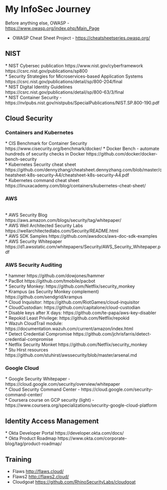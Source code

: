 # My InfoSec Journey

Before anything else, OWASP - https://www.owasp.org/index.php/Main_Page </br>
* OWASP Cheat Sheet Project - https://cheatsheetseries.owasp.org/ </br>

<h2> NIST </h2>  
* NIST Cybersec publication https://www.nist.gov/cyberframework https://csrc.nist.gov/publications/sp800 </br> 
* Security Strategies for Microservices-based Application Systems https://csrc.nist.gov/publications/detail/sp/800-204/final </br>
* NIST Digital Identity Guidelines https://csrc.nist.gov/publications/detail/sp/800-63/3/final </br>
* NIST Container Security - https://nvlpubs.nist.gov/nistpubs/SpecialPublications/NIST.SP.800-190.pdf </br>

 <h2> Cloud Security </h2> 
 
 <h3> Containers and Kubernetes </h3>
 * CIS Benchmark for Container Security https://www.cisecurity.org/benchmark/docker/
 * Docker Bench - automate hundreds of security checks in Docker  https://github.com/docker/docker-bench-security </br>
 * Kubernetes Security cheat sheet https://github.com/dennyzhang/cheatsheet.dennyzhang.com/blob/master/cheatsheet-k8s-security-A4/cheatsheet-k8s-security-A4.pdf </br>
 * Kubernetes command cheat sheet https://linuxacademy.com/blog/containers/kubernetes-cheat-sheet/ </br>
 
 <h3> AWS </h3> </br>
 * AWS Security Blog  https://aws.amazon.com/blogs/security/tag/whitepaper/ </br>
 * AWS Well Architected Security Labs  https://wellarchitectedlabs.com/Security/README.html </br>
 * AWS SDK Samples  https://github.com/awsdocs/aws-doc-sdk-examples </br>
 * AWS Security Whitepaper https://d1.awsstatic.com/whitepapers/Security/AWS_Security_Whitepaper.pdf </br>
 
 <h3> AWS Security Auditing </h3>
*  hammer https://github.com/dowjones/hammer </br>
*  PacBot https://github.com/tmobile/pacbot </br>
*  Security Monkey: https://github.com/Netflix/security_monkey</br>
*  Krampus (as Security Monkey complement) https://github.com/sendgrid/krampus</br>
*  Cloud Inquisitor: https://github.com/RiotGames/cloud-inquisitor</br>
*  CloudCustodian: https://github.com/capitalone/cloud-custodian</br>
*  Disable keys after X days: https://github.com/te-papa/aws-key-disabler</br>
*  Repokid Least Privilege: https://github.com/Netflix/repokid</br>
*  Wazuh CloudTrail module: https://documentation.wazuh.com/current/amazon/index.html</br>
*  Detect Credential Compromise https://github.com/jchrisfarris/detect-credential-compromise</br>
*  Netflix Security Monket https://github.com/Netflix/security_monkey </br>
*  Stu Hirst resources https://github.com/stuhirst/awssecurity/blob/master/arsenal.md </br>
   
<h3> Google Cloud </h3>
 * Google Security Whitepaper - https://cloud.google.com/security/overview/whitepaper </br>
 * Cloud Security Command Center - https://cloud.google.com/security-command-center/ </br>
 * Coursera course on GCP security (light) - https://www.coursera.org/specializations/security-google-cloud-platform </br>

<h2> Identity Access Management </h2>
 * Okta Developer Portal https://developer.okta.com/docs/ </br>
 * Okta Product Roadmap https://www.okta.com/corporate-blog/tag/product-roadmap/ </br>

<h2> Training </h2>

* Flaws http://flaws.cloud/ </br>
* Flaws2 http://flaws2.cloud/
* Cloudgoat https://github.com/RhinoSecurityLabs/cloudgoat



